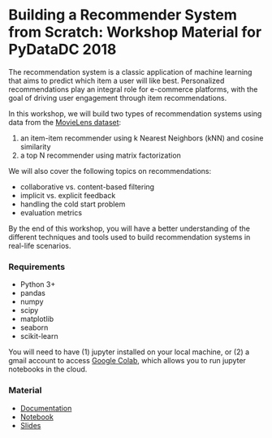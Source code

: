 # Building a Recommender System from Scratch: Workshop Material for PyDataDC 2018

The recommendation system is a classic application of machine learning that aims to predict which item a user will like best. Personalized recommendations play an integral role for e-commerce platforms, with the goal of driving user engagement through item recommendations.

In this workshop, we will build two types of recommendation systems using data from the [MovieLens dataset](https://grouplens.org/datasets/movielens/):

1. an item-item recommender using k Nearest Neighbors (kNN) and cosine similarity
2. a top N recommender using matrix factorization

We will also cover the following topics on recommendations:

- collaborative vs. content-based filtering
- implicit vs. explicit feedback
- handling the cold start problem
- evaluation metrics 

By the end of this workshop, you will have a better understanding of the different techniques and tools used to build recommendation systems in real-life scenarios.

### Requirements

- Python 3+
- pandas
- numpy
- scipy
- matplotlib
- seaborn
- scikit-learn

You will need to have (1) jupyter installed on your local machine, or (2) a gmail account to access [Google Colab](https://colab.research.google.com), which allows you to run jupyter notebooks in the cloud.

### Material

- [Documentation](https://topspinj.github.io/pydata-workshop)
- [Notebook](tutorial.ipynb)
- [Slides](recommender-slides.pdf)
